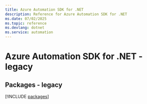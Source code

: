 ```yaml
---
title: Azure Automation SDK for .NET
description: Reference for Azure Automation SDK for .NET
ms.date: 07/02/2025
ms.topic: reference
ms.devlang: dotnet
ms.service: automation
---
```

# Azure Automation SDK for .NET - legacy
## Packages - legacy
[!INCLUDE [packages](automation-index.md)]